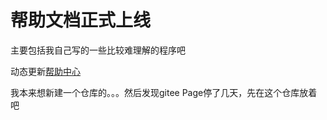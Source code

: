 # 帮助文档正式上线

主要包括我自己写的一些比较难理解的程序吧

动态更新[帮助中心](https://kuankuan2007.gitee.io/docs/)

我本来想新建一个仓库的。。。然后发现gitee Page停了几天，先在这个仓库放着吧
